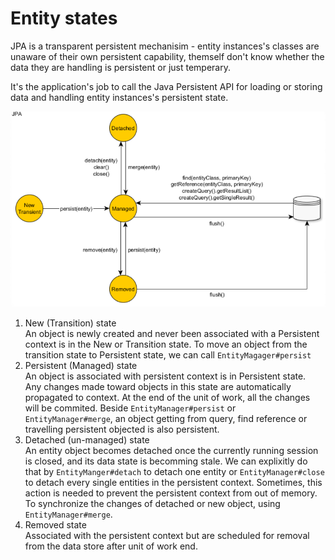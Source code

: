 # Entity states

JPA is a transparent persistent mechanisim - entity instances's classes are unaware of their own persistent capability, themself don't know whether the data they are handling is persistent or just temperary.

It's the application's job to call the Java Persistent API for loading or storing data and handling entity instances's persistent state.

![entity states diagram](./images/entity-states.png)

1. New (Transition) state  
   An object is newly created and never been associated with a Persistent context is in the New or Transition state.
   To move an object from the transition state to Persistent state, we can call `EntityMagager#persist`
2. Persistent (Managed) state  
   An object is associated with persistent context is in Persistent state.  
   Any changes made toward objects in this state are automatically propagated to context. At the end of the unit of work, all the changes will be commited.
   Beside `EntityManager#persist` or `EntityManager#merge`, an object getting from query, find reference or travelling persistent objected is also persistent.
3. Detached (un-managed) state  
   An entity object becomes detached once the currently running session is closed, and its data state is becomming stale. We can explixitly do that by `EntityManger#detach` to detach one entity or `EntityManager#close` to detach every single entities in the persistent context. Sometimes, this action is needed to prevent the persistent context from out of memory.
   To synchronize the changes of detached or new object, using `EntityManager#merge`.
4. Removed state  
   Associated with the persistent context but are scheduled for removal from the data store after unit of work end.
